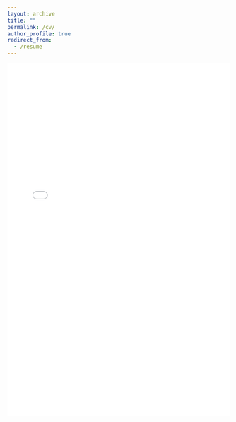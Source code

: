```yaml
---
layout: archive
title: ""
permalink: /cv/
author_profile: true
redirect_from:
  - /resume
---
```


<iframe src="{{ base_path }}/assets/files/april2025_main_cv.pdf" width="100%" height="800px" frameborder="0"></iframe>
  

